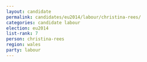 ```yaml
---
layout: candidate
permalink: candidates/eu2014/labour/christina-rees/
categories: candidate labour
election: eu2014
list-rank: 7
person: christina-rees
region: wales
party: labour
---
```

